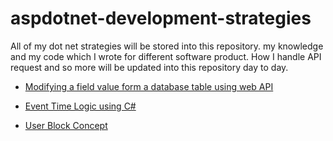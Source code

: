 # aspdotnet-development-strategies

All of my dot net strategies will be stored into this repository. my knowledge and my code which I wrote for different software product.
How I handle API request and so more will be updated into this repository day to day.

- [Modifying a field value form a database table using web API ](https://github.com/Maxyee/aspdotnet-development-strategies/tree/master/PictureTablePrivacyFieldDataChangeAPI)

- [Event Time Logic using C#](https://github.com/Maxyee/aspdotnet-development-strategies/tree/master/EventTimeLogic)

- [User Block Concept](https://github.com/Maxyee/aspdotnet-development-strategies/tree/master/UserBlock)
